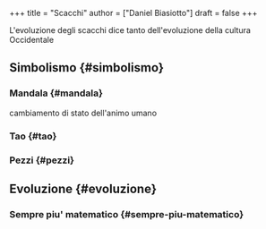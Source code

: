 +++
title = "Scacchi"
author = ["Daniel Biasiotto"]
draft = false
+++

L'evoluzione degli scacchi dice tanto dell'evoluzione della cultura Occidentale


## Simbolismo {#simbolismo}


### Mandala {#mandala}

cambiamento di stato dell'animo umano


### Tao {#tao}


### Pezzi {#pezzi}


## Evoluzione {#evoluzione}


### Sempre piu' matematico {#sempre-piu-matematico}
